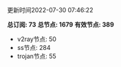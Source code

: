 更新时间2022-07-30 07:46:22

**总订阅: 73**
**总节点: 1679**
**有效节点: 389**
- v2ray节点: 50
- ss节点: 284
- trojan节点: 55
